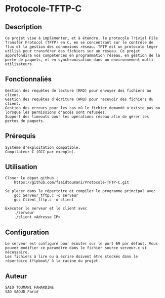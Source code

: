# Protocole-TFTP-C
## Description
    Ce projet vise à implémenter, et à étendre, le protocole Trivial File Transfer Protocol (TFTP) en C, en se concentrant sur le contrôle de flux et la gestion des connexions réseau. TFTP est un protocole léger utilisé pour transférer des fichiers sur un réseau. Ce projet approfondira vos compétences en programmation réseau, en gestion de la perte de paquets, et en synchronisation dans un environnement multi-utilisateurs.

## Fonctionnaliés 
    Gestion des requêtes de lecture (RRQ) pour envoyer des fichiers au client.
    Gestion des requêtes d'écriture (WRQ) pour recevoir des fichiers du client.
    Gestion des erreurs pour les cas où le fichier demandé n'existe pas ou lorsque les permissions d'accès sont refusées.
    Support des timeouts pour les opérations réseau afin de gérer les pertes de paquets.

## Prérequis
    Système d'exploitation compatible.
    Compilateur C (GCC par exemple).

## Utilisation
    Cloner le dépot github : 
        https://github.com/fsaidtoumani/Protocole-TFTP-C.git
    
    Se placer dans le répertoire et compiler le programme principal avec
        gcc Serveur_tftp.c -o serveur
        gcc Client_tftp.c -o client

    Exécuter le serveur et le client avec
        ./serveur
        ./client <Adresse IP>

## Configuration
    Le serveur est configuré pour écouter sur le port 69 par défaut. Vous pouvez modifier ce paramètre dans le fichier source serveur.c si nécessaire.
    Les fichiers à lire ou à écrire doivent être stockés dans le répertoire tftpboot/ à la racine du projet.

## Auteur
    SAID TOUMANI FAHARDINE
    SAD SAOUD Farid

